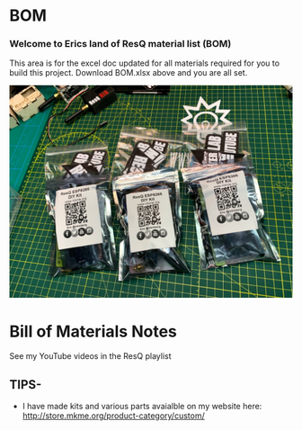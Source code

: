 # BOM

### Welcome to Erics land of ResQ material list (BOM)
This area is for the excel doc updated for all materials required for you to build this project.  Download BOM.xlsx above and you are all set. 

 <img src="https://github.com/MKme/ResQ/blob/master/Photos/IMG_0916.jpg" width="900"/>


# Bill of Materials Notes

See my YouTube videos in the ResQ playlist 

## TIPS- 

-  I have made kits and various parts avaialble on my website here: http://store.mkme.org/product-category/custom/




